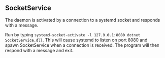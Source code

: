 ## SocketService

The daemon is activated by a connection to a systemd socket and responds with a message.

Run by typing ```systemd-socket-activate -l 127.0.0.1:8080 dotnet SocketService.dll```. This will cause systemd to listen on port 8080 and spawn SocketService when a connection is received. The program will then respond with a message and exit.
